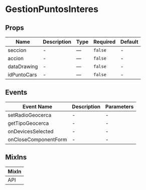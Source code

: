 # GestionPuntosInteres

## Props

<!-- @vuese:GestionPuntosInteres:props:start -->
|Name|Description|Type|Required|Default|
|---|---|---|---|---|
|seccion|-|—|`false`|-|
|accion|-|—|`false`|-|
|dataDrawing|-|—|`false`|-|
|idPuntoCars|-|—|`false`|-|

<!-- @vuese:GestionPuntosInteres:props:end -->


## Events

<!-- @vuese:GestionPuntosInteres:events:start -->
|Event Name|Description|Parameters|
|---|---|---|
|setRadioGeocerca|-|-|
|getTipoGeocerca|-|-|
|onDevicesSelected|-|-|
|onCloseComponentForm|-|-|

<!-- @vuese:GestionPuntosInteres:events:end -->


## MixIns

<!-- @vuese:GestionPuntosInteres:mixIns:start -->
|MixIn|
|---|
|API|

<!-- @vuese:GestionPuntosInteres:mixIns:end -->


